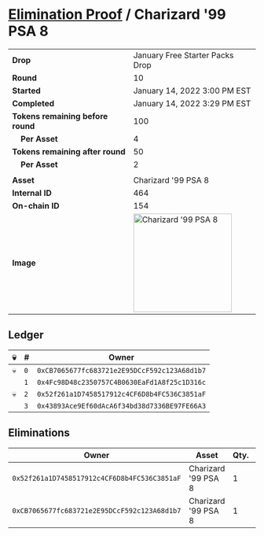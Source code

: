 # [Elimination Proof](./readme.md) / Charizard &#039;99 PSA 8

|||
|---|---|
| **Drop** | January Free Starter Packs Drop |
| **Round** | 10 |
| **Started** | January 14, 2022 3:00 PM EST |
| **Completed** | January 14, 2022 3:29 PM EST |
| **Tokens remaining before round** | 100 |
| **&nbsp;&nbsp;&nbsp;&nbsp;Per Asset** | 4 |
| **Tokens remaining after round** | 50 |
| **&nbsp;&nbsp;&nbsp;&nbsp;Per Asset** | 2 |
| | |
| **Asset** | Charizard &#039;99 PSA 8 |
| **Internal ID** | 464 |
| **On-chain ID** | 154 |
| **Image** | <img src="https://tcdn.blokpax.com/954504e8-19d7-4991-a5d9-832ddf0abbb1/1e2400d47e6576e34265e92a579d56633a44a486b1927f30df989adba8cdd903.png" height="200" alt="Charizard &#039;99 PSA 8" /> |

## Ledger

| 💀 | # | Owner |
| --- | --- | --- |
| 💀 | `0` | `0xCB7065677fc683721e2E95DCcF592c123A68d1b7` |
|  | `1` | `0x4Fc98D48c2350757C4B0630EaFd1A8f25c1D316c` |
| 💀 | `2` | `0x52f261a1D7458517912c4CF6D8b4FC536C3851aF` |
|  | `3` | `0x43893Ace9Ef60dAcA6f34bd38d7336BE97FE66A3` |


## Eliminations

| Owner | Asset | Qty. | Transaction |
| --- | --- | --- | --- |
| `0x52f261a1D7458517912c4CF6D8b4FC536C3851aF` | Charizard '99 PSA 8 | 1 | [Polygonscan](https://polygonscan.com/tx/0x57e1abe224e8dd147dae3aa9519680f118df7707cc16dd353ad68613af27207d) |
| `0xCB7065677fc683721e2E95DCcF592c123A68d1b7` | Charizard '99 PSA 8 | 1 | [Polygonscan](https://polygonscan.com/tx/0xd969e36a60597038a05df4d637ffc0b946cefdf4b515d5b7980a3ed6291717a7) |
